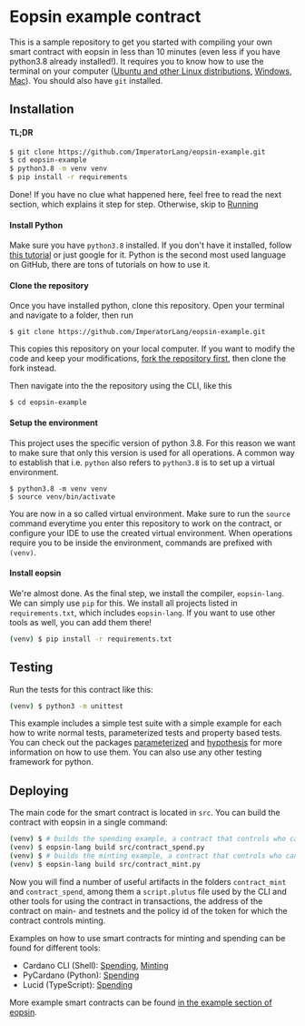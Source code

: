 # Eopsin example contract

This is a sample repository to get you started with compiling your own smart contract with eopsin in less than 10 minutes (even less if you have python3.8 already installed!).
It requires you to know how to use the terminal on your computer ([Ubuntu and other Linux distributions](https://www.freecodecamp.org/news/command-line-for-beginners/), [Windows](https://www.makeuseof.com/tag/a-beginners-guide-to-the-windows-command-line/), [Mac](https://support.apple.com/guide/terminal/execute-commands-and-run-tools-apdb66b5242-0d18-49fc-9c47-a2498b7c91d5/mac)).
You should also have `git` installed.

## Installation

#### TL;DR

```bash
$ git clone https://github.com/ImperatorLang/eopsin-example.git
$ cd eopsin-example
$ python3.8 -m venv venv
$ pip install -r requirements
```

Done! If you have no clue what happened here, feel free to read the next section, which explains it step for step.
Otherwise, skip to [Running](#Running)

#### Install Python

Make sure you have `python3.8` installed.
If you don't have it installed, follow [this tutorial](https://www.geeksforgeeks.org/download-and-install-python-3-latest-version/) or just google for it.
Python is the second most used language on GitHub, there are tons of tutorials on how to use it.

#### Clone the repository

Once you have installed python, clone this repository.
Open your terminal and navigate to a folder, then run

```
$ git clone https://github.com/ImperatorLang/eopsin-example.git
```

This copies this repository on your local computer.
If you want to modify the code and keep your modifications, [fork the repository first](https://docs.github.com/en/get-started/quickstart/fork-a-repo), then clone the fork instead.

Then navigate into the the repository using the CLI, like this

```
$ cd eopsin-example
```

#### Setup the environment

This project uses the specific version of python 3.8.
For this reason we want to make sure that only this version is used for all operations.
A common way to establish that i.e. `python` also refers to `python3.8` is to set up a virtual environment.

```
$ python3.8 -m venv venv
$ source venv/bin/activate
```

You are now in a so called virtual environment.
Make sure to run the `source` command everytime you enter this repository to work on the contract,
or configure your IDE to use the created virtual environment.
When operations require you to be inside the environment, commands are prefixed with `(venv)`.

#### Install eopsin

We're almost done.
As the final step, we install the compiler, `eopsin-lang`.
We can simply use `pip` for this.
We install all projects listed in `requirements.txt`, which includes `eopsin-lang`.
If you want to use other tools as well, you can add them there!

```bash
(venv) $ pip install -r requirements.txt
```

## Testing

Run the tests for this contract like this:
```bash
(venv) $ python3 -m unittest
```

This example includes a simple test suite with a simple example for each how to write
normal tests, parameterized tests and property based tests.
You can check out the packages [parameterized](https://github.com/wolever/parameterized) and [hypothesis](https://hypothesis.readthedocs.io/en/latest/)
for more information on how to use them.
You can also use any other testing framework for python.


## Deploying

The main code for the smart contract is located in `src`.
You can build the contract with eopsin in a single command:

```bash
(venv) $ # builds the spending example, a contract that controls who can spend funds
(venv) $ eopsin-lang build src/contract_spend.py
(venv) $ # builds the minting example, a contract that controls who can mint tokens
(venv) $ eopsin-lang build src/contract_mint.py
```

Now you will find a number of useful artifacts in the folders `contract_mint` and `contract_spend`,
among them a `script.plutus` file used by the CLI and other tools for using the contract in transactions,
the address of the contract on main- and testnets and the policy id of the token for which the contract controls minting.

Examples on how to use smart contracts for minting and spending can be found for different tools:
- Cardano CLI (Shell): [Spending](https://github.com/input-output-hk/cardano-node/blob/master/doc/reference/plutus/plutus-spending-script-example.md), [Minting](https://github.com/input-output-hk/cardano-node/blob/master/doc/reference/plutus/plutus-minting-script-example.md)
- PyCardano (Python): [Spending](https://pycardano.readthedocs.io/en/latest/guides/plutus.html)
- Lucid (TypeScript): [Spending](https://aiken-lang.org/example--vesting#off-chain-code)

More example smart contracts can be found [in the example section of eopsin](https://github.com/ImperatorLang/eopsin/tree/master/examples).